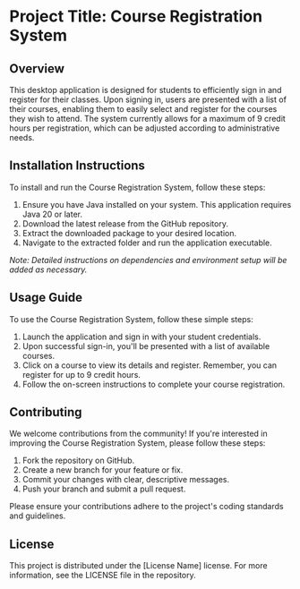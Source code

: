 # Project Title: Course Registration System

## Overview
This desktop application is designed for students to efficiently sign in and register for their classes. Upon signing in, users are presented with a list of their courses, enabling them to easily select and register for the courses they wish to attend. The system currently allows for a maximum of 9 credit hours per registration, which can be adjusted according to administrative needs.

## Installation Instructions
To install and run the Course Registration System, follow these steps:

1. Ensure you have Java installed on your system. This application requires Java 20 or later.
2. Download the latest release from the GitHub repository.
3. Extract the downloaded package to your desired location.
4. Navigate to the extracted folder and run the application executable.

*Note: Detailed instructions on dependencies and environment setup will be added as necessary.*

## Usage Guide
To use the Course Registration System, follow these simple steps:

1. Launch the application and sign in with your student credentials.
2. Upon successful sign-in, you'll be presented with a list of available courses.
3. Click on a course to view its details and register. Remember, you can register for up to 9 credit hours.
4. Follow the on-screen instructions to complete your course registration.

## Contributing
We welcome contributions from the community! If you're interested in improving the Course Registration System, please follow these steps:

1. Fork the repository on GitHub.
2. Create a new branch for your feature or fix.
3. Commit your changes with clear, descriptive messages.
4. Push your branch and submit a pull request.

Please ensure your contributions adhere to the project's coding standards and guidelines.

## License
This project is distributed under the [License Name] license. For more information, see the LICENSE file in the repository.
